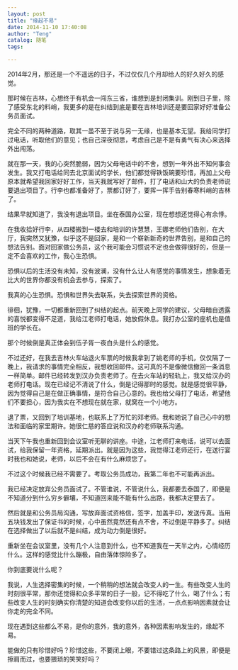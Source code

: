 ```yaml
---
layout: post
title: "缘起不易"
date: 2014-11-10 17:40:08
author: "Teng"
catalog: 随笔
tags: 

---
```

2014年2月，那还是一个不遥远的日子，不过仅仅几个月却给人的好久好久的感觉。

那时候在吉林，心想终于有机会一闯东三省，谁想到是封闭集训。刚到日子里，除了感受东北的料峭，我更多的是在纠结到底是要在吉林培训还是要回家好好准备公务员面试。

完全不同的两种道路，取其一虽不至于说与另一无缘，也是基本无望。我给同学打过电话，听取他们的意见；也自己深夜彻思，考虑自己是不是有勇气有决心来选择外出闯荡。

就在那一天，我的心突然脆弱，因为父母电话中的不舍，想到一年外出不知何事会发生。我又打电话给同去北京面试的学长，他们都觉得铁饭碗要珍惜，再加上父母原本就希望我回家好好工作，当天我就写好了邮件，打了电话和山大的负责老师说要退出项目了。行李也都准备好了，票都订好了，要挥一挥手告别春寒料峭的吉林了。

结果早就知道了，我没有退出项目。坐在泰国办公室，现在想想还觉得心有余悸。

在我收拾好行李，从四楼搬到一楼去和培训的许慧慧，王娜老师他们告别，在大厅，我突然又犹豫，似乎这不是回家，是和一个崭新新奇的世界告别，是和自己的想法告别。面对回家做公务员，这个我可能会习惯说不定也会做得很好的，但是一定不会喜欢的工作，我心生恐惧。

恐惧以后的生活没有未知，没有波澜，没有什么让人有感觉的事情发生，想象着无比大的世界你都没有机会去参与，探索了。

我真的心生恐惧。恐惧和世界失去联系，失去探索世界的资格。

徘徊，犹豫，一切都重新回到了纠结的起点。前天晚上同学的建议，父母暗自透露的喜悦都变得不足道，我给江老师打电话，她放假休息。我打办公室的座机也是值班的学长在。

那个时候倒是真正体会到伍子胥一夜白头是什么的感觉。

不过还好，在我去吉林火车站退火车票的时候我拿到了姚老师的手机，仅仅隔了一晚上，我请求的事情完全相反，我想收回邮件。这可真的不是像微信撤回一条消息一样简单。邮件已经转发到汉办负责老师了。在去火车站的轻轨上，我又给汉办的老师打电话。现在已经记不清说了什么，倒是记得那时的感觉。就是感觉很平静，因为觉得自己是在做正确事情，是符合自己心意的。我也给父母打了电话，希望他们不要担心，因为我实在不想现在就在家，就窝在一个小地方。

退了票，又回到了培训基地，也联系上了万忙的邓老师。我和她说了自己心中的想法和面临的家里期许。她很仁慈的答应说和汉办的老师联系沟通。

当天下午我也重新回到会议室听无聊的讲座。中途，江老师打来电话，说可以去面试，给我保留一年资格，延期派出。就是因为这些，我觉得江老师还行，在送行宴时我也和她说，老师，以后不会在有什么麻烦您了。

不过这个时候我已经不需要了。考取公务员成功，我第二年也不可能再派出。

我已经决定放弃公务员面试了。不管谁说，不管说什么，我都要去泰国了，即便是不知道分到什么穷乡僻壤，不知道回来能不能有什么出路，我都决定要去了。

然后就是和公务员局沟通，写放弃面试资格信，签字，加盖手印，发送传真。当用五块钱发出了保证书的时候，心中虽然竟然还有点不舍，不过倒是平静多了。纠结在选择做出了以后就不是纠结，成为动力倒是很好。

重新坐在会议室里，没有几个人注意到什么，也不知道我在一天半之内，心情经历什么。这样的感觉比什么蹦极，自由落体惊险多了。

你到底要说什么呢？

我说，人生选择密集的时候，一个稍稍的想法就会改变人的一生。有些改变人生的时刻很平常，那你还觉得和众多平常的日子一般，记不得吃了什么，喝了什么；有些改变人生的时刻确实你清楚的知道会改变你以后的生活，一点点影响因素就会让你走的完全不同。

现在遇到这些都么不易，是你的意外，我的意外，各种因素影响发生的，缘起不易。

能做的只有珍惜好吗？珍惜这些，不要闭上眼，不要错过这条路上的风景，即便是擦肩而过，也要猥琐的笑笑好吗？